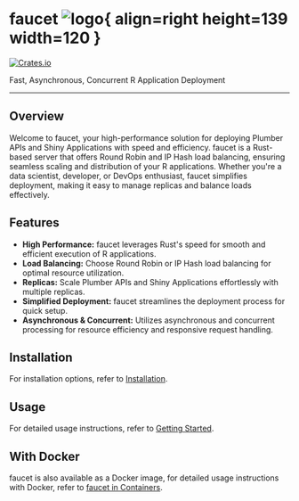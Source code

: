 # faucet ![logo](figures/faucet.svg){ align=right height=139 width=120 }

<!-- badges: start -->
[![Crates.io](https://img.shields.io/crates/v/faucet-server.svg)](https://crates.io/crates/faucet-server)
<!-- badges: end -->

Fast, Asynchronous, Concurrent R Application Deployment

---

## Overview

Welcome to faucet, your high-performance solution for deploying Plumber APIs and Shiny Applications with speed and efficiency. faucet is a Rust-based server that offers Round Robin and IP Hash load balancing, ensuring seamless scaling and distribution of your R applications. Whether you're a data scientist, developer, or DevOps enthusiast, faucet simplifies deployment, making it easy to manage replicas and balance loads effectively.

## Features

- **High Performance:** faucet leverages Rust's speed for smooth and efficient execution of R applications.
- **Load Balancing:** Choose Round Robin or IP Hash load balancing for optimal resource utilization.
- **Replicas:** Scale Plumber APIs and Shiny Applications effortlessly with multiple replicas.
- **Simplified Deployment:** faucet streamlines the deployment process for quick setup.
- **Asynchronous & Concurrent:** Utilizes asynchronous and concurrent processing for resource efficiency and responsive request handling.


## Installation

For installation options, refer to [Installation](./install.md).

## Usage

For detailed usage instructions, refer to [Getting Started](./getting_started.md).

## With Docker

faucet is also available as a Docker image, for detailed usage instructions with
Docker, refer to [faucet in Containers](./in_containers.md).

